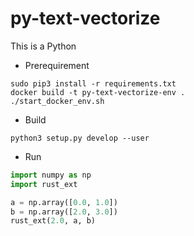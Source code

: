 # py-text-vectorize

This is a Python 

- Prerequirement

```
sudo pip3 install -r requirements.txt
docker build -t py-text-vectorize-env .
./start_docker_env.sh
```

- Build

```
python3 setup.py develop --user
```

- Run

```python
import numpy as np
import rust_ext

a = np.array([0.0, 1.0])
b = np.array([2.0, 3.0])
rust_ext(2.0, a, b)
```
